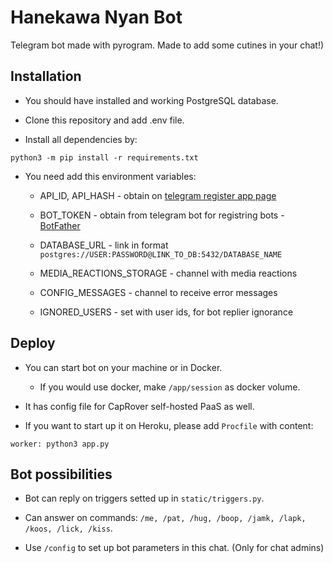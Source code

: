 # Hanekawa Nyan Bot

Telegram bot made with pyrogram. Made to add some cutines in your chat!)

## Installation

- You should have installed and working PostgreSQL database.

- Clone this repository and add .env file.

- Install all dependencies by:

```
python3 -m pip install -r requirements.txt
```

- You need add this environment variables:

  - API_ID, API_HASH - obtain on [telegram register app page](https://my.telegram.org/apps)
  - BOT_TOKEN - obtain from telegram bot for registring bots - [BotFather](https://t.me/BotFather)
  - DATABASE_URL - link in format `postgres://USER:PASSWORD@LINK_TO_DB:5432/DATABASE_NAME`

  - MEDIA_REACTIONS_STORAGE - channel with media reactions
  - CONFIG_MESSAGES - channel to receive error messages
  - IGNORED_USERS - set with user ids, for bot replier ignorance

## Deploy

- You can start bot on your machine or in Docker.

  - If you would use docker, make `/app/session` as docker volume.

- It has config file for CapRover self-hosted PaaS as well.

- If you want to start up it on Heroku, please add `Procfile` with content:

```
worker: python3 app.py
```

## Bot possibilities

- Bot can reply on triggers setted up in `static/triggers.py`.

- Can answer on commands: `/me, /pat, /hug, /boop, /jamk, /lapk, /koos, /lick, /kiss`.

- Use `/config` to set up bot parameters in this chat. (Only for chat admins)
